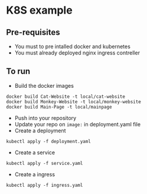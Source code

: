 # K8S example

## Pre-requisites
- You must to pre intalled docker and kubernetes
- You must already deployed nginx ingress contreller
## To run

- Build the docker images

```shell
docker build Cat-Website -t local/cat-website
docker build Monkey-Website -t local/monkey-website
docker build Main-Page -t local/mainpage
```
- Push into your repository
- Update your repo on `image:` in deployment.yaml file
- Create a deployment

```shell
kubectl apply -f deployment.yaml
```

- Create a service

```shell
kubectl apply -f service.yaml
```

- Create a ingress

```shell
kubectl apply -f ingress.yaml
```